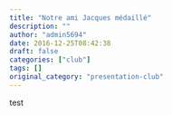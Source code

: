 ```yaml
---
title: "Notre ami Jacques médaillé"
description: ""
author: "admin5694"
date: 2016-12-25T08:42:38
draft: false
categories: ["club"]
tags: []
original_category: "presentation-club"
---
```


test